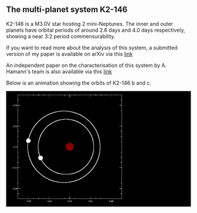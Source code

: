 ## The multi-planet system K2-146

K2-146 is a M3.0V star hosting 2 mini-Neptunes. The inner and outer planets have orbital periods of around 2.6 days and 4.0 days respectively, showing a near 3:2 period commensurability.

If you want to read more about the analysis of this system, a submitted version of my paper is available on arXiv via this [link](https://arxiv.org/abs/1907.11141)

An independent paper on the characterisation of this system by A. Hamann's team is also available via this [link](https://arxiv.org/abs/1907.10620)

Below is an animation showing the orbits of K2-146 b and c.

![](k2-146_orbit_small.gif)
